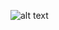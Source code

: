 ![alt text](https://res.cloudinary.com/devdemo/image/upload/v1646889047/TsecHack/Screenshot_847_milsax.png)